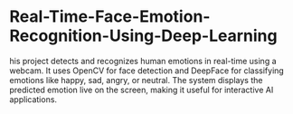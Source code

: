 # Real-Time-Face-Emotion-Recognition-Using-Deep-Learning
his project detects and recognizes human emotions in real-time using a webcam. It uses OpenCV for face detection and DeepFace for classifying emotions like happy, sad, angry, or neutral. The system displays the predicted emotion live on the screen, making it useful for interactive AI applications.
